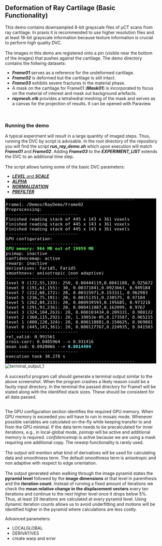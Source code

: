 ## Deformation of Ray Cartilage (Basic Functionality)

This demo contains downsampled 8-bit grayscale files of µCT scans from ray cartilage. 
In praxis it is recommended to use higher resolution files and at least 16-bit grayscale information because texture information is crucial to perform high quality DVC.
<br>
<br>
The images in this demo are registered onto a pin (visible near the bottom of the images) that pushes against the cartilage. The demo directory contains the follwing datasets:
- ***Frame01*** serves as a reference for the undeformed cartilage.
- ***Frame02*** is deformed but the cartilage is still intact.
- ***Frame03*** exhibits severe fractures in the material phase.
- A mask on the cartilage for Frame01 (***Mask01***) is incorporated to focus on the material of interest and mask out background artefacts.
- ***raymesh.vtk*** provides a tetrahedral meshing of the mask and serves as a canvas for the projection of results. It can be opened with Paraview.

<br>

### Running the demo

A typical experiment will result in a large quantity of imaged steps. Thus, running the DVC by script is advisable. 
In the root directory of the repository you will find the script ***run_ray_demo.sh*** which upon execution will match ***Frame01*** and ***Frame02***.
Adding ***Frame03*** to the ***EXPERIMENT_LIST*** extends the DVC to an additional time step.
<br>
<br>
The script allows tuning some of the basic DVC parameters:
<br>
- [***LEVEL*** and ***SCALE***](https://github.com/brunsst/MBS-3D-OptFlow/blob/main/Documentation/gaussian_pyramid.md)
- [***ALPHA***](https://github.com/brunsst/MBS-3D-OptFlow/blob/main/Documentation/smoothing_term.md)
- [***NORMALIZATION***](https://github.com/brunsst/MBS-3D-OptFlow/blob/main/Documentation/intensity_normalization.md)
- [***PREFILTER***](https://github.com/brunsst/MBS-3D-OptFlow/blob/main/Documentation/filtering.md)

<picture>
  <img src="terminal_demo1.png" width="500" title="terminal output" align="center">
  <img alt="terminal_output_1">
</picture>

<br>
<br>
A successful program call should generate a terminal output similar to the above screenshot. When the program crashes a likely reason could be a faulty input directory. In the terminal the passed directory for Frame1 will be stated along with the identified stack sizes. These should be consistent for all data passed.
<br>
<br>

The GPU configuration section identifies the required GPU memory. When GPU memory is exceeded you will have to run in mosaic mode. Whenever possible variables are calculated on-the-fly while keeping transfer to and from the GPU minimal. If the data term needs to be precalculated for inner iterations, e.g., in local-global mode, *psimap* will be active and additional memory is required. *confidencemap* is active because we are using a mask requiring one additional copy. The *rewarp* functionality is rarely used.
<br>
<br>
The output will mention what kind of derivatives will be used for calculating data and smoothness term. The default smoothness term is anisotropic and non adaptive with respect to edge orientation.
<br>
<br>
The output generated when walking through the image pyramid states the **pyramid level** followed by the **image dimensions** at that level in parenthesis and the **iteration count**. Instead of running a fixed amount of iterations we check the **mean relative change in the displacement vectors** every ten iterations and continue to the next higher level once it drops below 5%. Thus, at least 20 iterations are calculated at every pyramid level. Using dynamic iteration counts allows us to avoid underfitting and motions will be identified higher in the pyramid where calculations are less costly.

Advanced parameters:
- LOCALGLOBAL
- DERIVATIVES
- create warp and error
